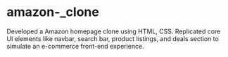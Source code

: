 # amazon-_clone
Developed a Amazon homepage clone using HTML, CSS. Replicated core UI elements like navbar, search bar, product listings, and deals section to simulate an e-commerce front-end experience.
